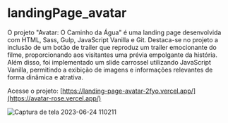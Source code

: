 # landingPage_avatar
O projeto "Avatar: O Caminho da Água" é uma landing page desenvolvida com HTML, Sass, Gulp, JavaScript Vanilla e Git. Destaca-se no projeto a inclusão de um botão de trailer que reproduz um trailer emocionante do filme, proporcionando aos visitantes uma prévia empolgante da história. Além disso, foi implementado um slide carrossel utilizando JavaScript Vanilla, permitindo a exibição de imagens e informações relevantes de forma dinâmica e atrativa.

Acesse o projeto: [https://landing-page-avatar-2fyo.vercel.app/](https://avatar-rose.vercel.app/)

![Captura de tela 2023-06-24 110211](https://github.com/jooysoouzaa/landingPage_avatar/assets/126807536/6fdc7ca9-7c83-4f3f-89a4-d535dea8182d)
